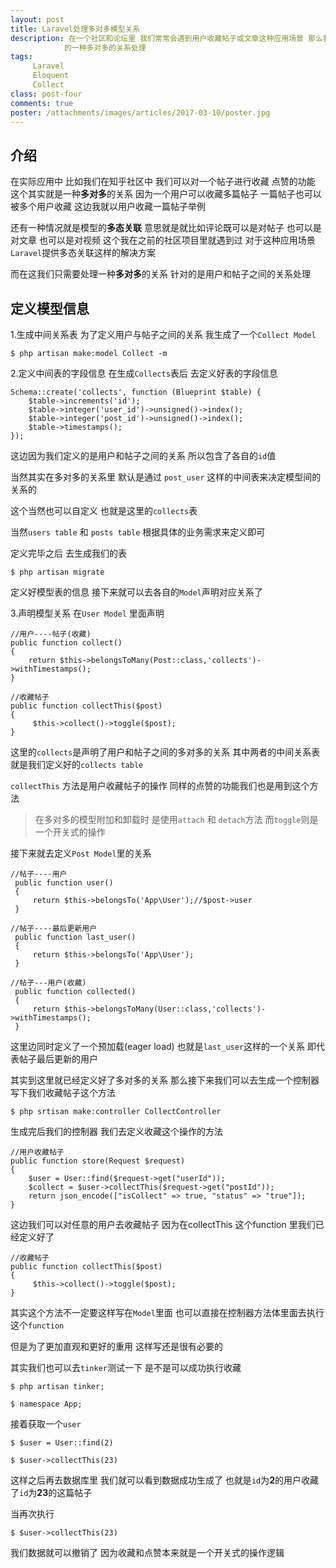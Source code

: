 ```yaml
---
layout: post
title: Laravel处理多对多模型关系
description: 在一个社区和论坛里 我们常常会遇到用户收藏帖子或文章这种应用场景 那么我们需要的就是对帖子和用户这两者之间
            的一种多对多的关系处理
tags:
     Laravel
     Eloquent
     Collect
class: post-four
comments: true
poster: /attachments/images/articles/2017-03-10/poster.jpg
---
```

## 介绍
在实际应用中 比如我们在知乎社区中 我们可以对一个帖子进行收藏 点赞的功能 这个其实就是一种**多对多**的关系
因为一个用户可以收藏多篇帖子 一篇帖子也可以被多个用户收藏 这边我就以用户收藏一篇帖子举例

还有一种情况就是模型的**多态关联** 意思就是就比如评论既可以是对帖子 也可以是对文章 也可以是对视频
这个我在之前的社区项目里就遇到过 对于这种应用场景`Laravel`提供多态关联这样的解决方案

而在这我们只需要处理一种**多对多**的关系 针对的是用户和帖子之间的关系处理
## 定义模型信息
1.生成中间关系表
为了定义用户与帖子之间的关系 我生成了一个`Collect Model`
```shell
$ php artisan make:model Collect -m
```
2.定义中间表的字段信息
在生成`Collects`表后 去定义好表的字段信息
```php?start_inline=1
Schema::create('collects', function (Blueprint $table) {
    $table->increments('id');
    $table->integer('user_id')->unsigned()->index();
    $table->integer('post_id')->unsigned()->index();
    $table->timestamps();
});
```
这边因为我们定义的是用户和帖子之间的关系 所以包含了各自的`id`值

当然其实在多对多的关系里 默认是通过 `post_user` 这样的中间表来决定模型间的关系的

这个当然也可以自定义 也就是这里的`collects`表

当然`users table` 和 `posts table` 根据具体的业务需求来定义即可

定义完毕之后 去生成我们的表
```shell
$ php artisan migrate
```

定义好模型表的信息 接下来就可以去各自的`Model`声明对应关系了

3.声明模型关系
在`User Model` 里面声明
```php?start_inline=1
//用户----帖子(收藏)
public function collect()
{
    return $this->belongsToMany(Post::class,'collects')->withTimestamps();
}

//收藏帖子
public function collectThis($post)
{
     $this->collect()->toggle($post);
}
```
这里的`collects`是声明了用户和帖子之间的多对多的关系 其中两者的中间关系表就是我们定义好的`collects table`

`collectThis` 方法是用户收藏帖子的操作 同样的点赞的功能我们也是用到这个方法

> 在多对多的模型附加和卸载时 是使用`attach` 和 `detach`方法 而`toggle`则是一个开关式的操作

接下来就去定义`Post Model`里的关系
```php?start_inline=1
//帖子----用户
 public function user()
 {
     return $this->belongsTo('App\User');//$post->user
 }

//帖子----最后更新用户
 public function last_user()
 {
     return $this->belongsTo('App\User');
 }

//帖子---用户(收藏)
 public function collected()
 {
     return $this->belongsToMany(User::class,'collects')->withTimestamps();
 }
```

这里边同时定义了一个预加载(eager load) 也就是`last_user`这样的一个关系 即代表帖子最后更新的用户

其实到这里就已经定义好了多对多的关系 那么接下来我们可以去生成一个控制器 写下我们收藏帖子这个方法
```shell
$ php srtisan make:controller CollectController
```

生成完后我们的控制器 我们去定义收藏这个操作的方法
```php?start_inline=1
//用户收藏帖子
public function store(Request $request)
{
    $user = User::find($request->get("userId"));
    $collect = $user->collectThis($request->get("postId"));
    return json_encode(["isCollect" => true, "status" => "true"]);
}
```

这边我们可以对任意的用户去收藏帖子 因为在collectThis 这个function 里我们已经定义好了
```php?start_inline=1
//收藏帖子
public function collectThis($post)
{
     $this->collect()->toggle($post);
}
```
其实这个方法不一定要这样写在`Model`里面 也可以直接在控制器方法体里面去执行这个`function`

但是为了更加直观和更好的重用 这样写还是很有必要的

其实我们也可以去`tinker`测试一下 是不是可以成功执行收藏
```shell
$ php artisan tinker;
```

```shell
$ namespace App;
```

接着获取一个`user`
```shell
$ $user = User::find(2)
```

```shell
$ $user->collectThis(23)
```

这样之后再去数据库里 我们就可以看到数据成功生成了 也就是`id`为**2**的用户收藏了`id`为**23**的这篇帖子

当再次执行

```shell
$ $user->collectThis(23)
```

我们数据就可以撤销了 因为收藏和点赞本来就是一个开关式的操作逻辑
